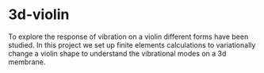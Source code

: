 # 3d-violin

To explore the response of vibration on a violin different forms have been studied. In this project we set up finite elements calculations to variationally change a violin shape to understand the vibrational modes on a 3d membrane.
